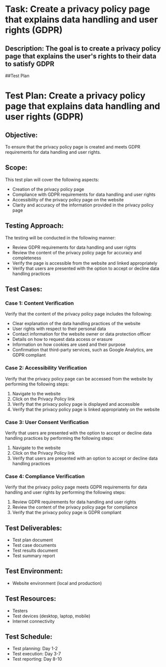 # Task: Create a privacy policy page that explains data handling and user rights (GDPR)
## Description: The goal is to create a privacy policy page that explains the user's rights to their data to satisfy GDPR
##Test Plan
# Test Plan: Create a privacy policy page that explains data handling and user rights (GDPR)

## Objective:
To ensure that the privacy policy page is created and meets GDPR requirements for data handling and user rights.

## Scope:
This test plan will cover the following aspects:
- Creation of the privacy policy page
- Compliance with GDPR requirements for data handling and user rights
- Accessibility of the privacy policy page on the website
- Clarity and accuracy of the information provided in the privacy policy page

## Testing Approach:
The testing will be conducted in the following manner:
- Review GDPR requirements for data handling and user rights
- Review the content of the privacy policy page for accuracy and completeness
- Verify the page is accessible from the website and linked appropriately
- Verify that users are presented with the option to accept or decline data handling practices

## Test Cases:

### Case 1: Content Verification
Verify that the content of the privacy policy page includes the following:
- Clear explanation of the data handling practices of the website
- User rights with respect to their personal data
- Contact information for the website owner or data protection officer
- Details on how to request data access or erasure
- Information on how cookies are used and their purpose
- Confirmation that third-party services, such as Google Analytics, are GDPR compliant

### Case 2: Accessibility Verification
Verify that the privacy policy page can be accessed from the website by performing the following steps:
1. Navigate to the website
2. Click on the Privacy Policy link
3. Verify that the privacy policy page is displayed and accessible
4. Verify that the privacy policy page is linked appropriately on the website

### Case 3: User Consent Verification
Verify that users are presented with the option to accept or decline data handling practices by performing the following steps:
1. Navigate to the website
2. Click on the Privacy Policy link
3. Verify that users are presented with an option to accept or decline data handling practices

### Case 4: Compliance Verification
Verify that the privacy policy page meets GDPR requirements for data handling and user rights by performing the following steps:
1. Review GDPR requirements for data handling and user rights
2. Review the content of the privacy policy page for compliance
3. Verify that the privacy policy page is GDPR compliant

## Test Deliverables:
- Test plan document
- Test case documents
- Test results document
- Test summary report

## Test Environment:
- Website environment (local and production)

## Test Resources:
- Testers
- Test devices (desktop, laptop, mobile)
- Internet connectivity

## Test Schedule:
- Test planning: Day 1-2
- Test execution: Day 3-7
- Test reporting: Day 8-10
